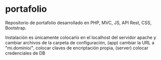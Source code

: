 # portafolio

Repositorio de portafolio desarrollado en PHP, MVC, JS, API Rest, CSS, Bootstrap.

Instalación es únicamente colocarlo en el localhost del servidor apache y cambiar archivos de la carpeta de configuración, (app) cambiar la URL a "mi.dominio/", colocar claves de encriptación propia,  (server) colocar credenciales de DB
